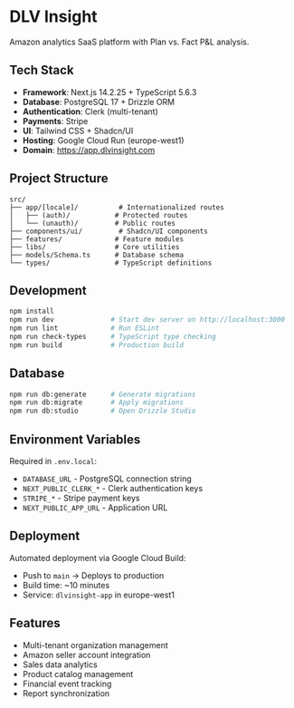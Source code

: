# DLV Insight

Amazon analytics SaaS platform with Plan vs. Fact P&L analysis.

## Tech Stack

- **Framework**: Next.js 14.2.25 + TypeScript 5.6.3
- **Database**: PostgreSQL 17 + Drizzle ORM
- **Authentication**: Clerk (multi-tenant)
- **Payments**: Stripe
- **UI**: Tailwind CSS + Shadcn/UI
- **Hosting**: Google Cloud Run (europe-west1)
- **Domain**: https://app.dlvinsight.com

## Project Structure

```
src/
├── app/[locale]/          # Internationalized routes
│   ├── (auth)/           # Protected routes
│   └── (unauth)/         # Public routes
├── components/ui/         # Shadcn/UI components
├── features/             # Feature modules
├── libs/                 # Core utilities
├── models/Schema.ts      # Database schema
└── types/                # TypeScript definitions
```

## Development

```bash
npm install
npm run dev              # Start dev server on http://localhost:3000
npm run lint             # Run ESLint
npm run check-types      # TypeScript type checking
npm run build            # Production build
```

## Database

```bash
npm run db:generate      # Generate migrations
npm run db:migrate       # Apply migrations
npm run db:studio        # Open Drizzle Studio
```

## Environment Variables

Required in `.env.local`:
- `DATABASE_URL` - PostgreSQL connection string
- `NEXT_PUBLIC_CLERK_*` - Clerk authentication keys
- `STRIPE_*` - Stripe payment keys
- `NEXT_PUBLIC_APP_URL` - Application URL

## Deployment

Automated deployment via Google Cloud Build:
- Push to `main` → Deploys to production
- Build time: ~10 minutes
- Service: `dlvinsight-app` in europe-west1

## Features

- Multi-tenant organization management
- Amazon seller account integration
- Sales data analytics
- Product catalog management
- Financial event tracking
- Report synchronization
